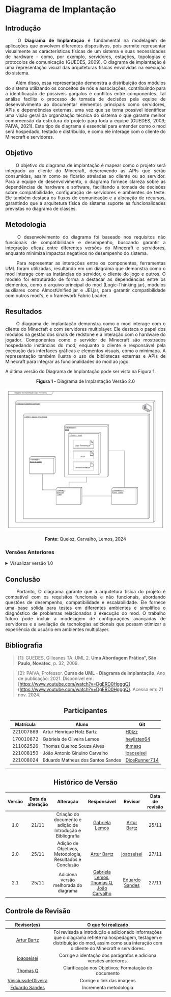 # Diagrama de Implantação

## Introdução

<!--
- **Apresente o tema do projeto ou estudo;**
- **Busque trazer referências no decorrer do texto;**
- Destaque a relevância do diagrama ou abordagem para a área de aplicação.
- Mencione brevemente os principais aspectos que serão abordados no documento.
-->

<div align="justify">

&emsp;&emsp;
O **Diagrama de Implantação** é fundamental na modelagem de aplicações que envolvem diferentes dispositivos, pois permite representar visualmente as características físicas de um sistema e suas necessidades de hardware - como, por exemplo, servidores, estações, topologias e protocolos de comunicação (GUEDES, 2009). O diagrama de implantação é uma representação visual das arquiteturas físicas envolvidas na execução do sistema.

</div>

<div align="justify">

&emsp;&emsp;
Além disso, essa representação demonstra a distribuição dos módulos do sistema utilizando os conceitos de nós e associações, contribuindo para a identificação de possíveis gargalos e conflitos entre componentes. Tal análise facilita o processo de tomada de decisões pela equipe de desenvolvimento ao documentar elementos principais como servidores, APIs e dependências externas, uma vez que se torna possível identificar uma visão geral da organização técnica do sistema o que garante melhor compreensão da estrutura do projeto para toda a equipe (GUEDES, 2009; PAIVA, 2021). Este tipo de diagrama é essencial para entender como o mod será hospedado, testado e distribuído, e como ele interage com o cliente do Minecraft e servidores.

</div>

## Objetivo

<!--
- **Declare o que se pretende alcançar com o diagrama em projetos no geral; Busque referenciar!**
- **Declare o que se pretende alcançar com o diagrama para equipe neste contexto;**
- **Destaque os resultados esperados, como soluções para problemas, melhorias no entendimento ou suporte à tomada de decisões.**
-->

<div align="justify">

&emsp;&emsp;
O objetivo do diagrama de implantação é mapear como o projeto será integrado ao cliente do Minecraft, descrevendo as APIs que serão consumidas, assim como se ficarão atreladas ao cliente ou ao servidor. Para a equipe de desenvolvimento, o diagrama fornece clareza sobre as dependências de hardware e software, facilitando a tomada de decisões sobre compatibilidade, configuração de servidores e ambientes de teste. Ele também destaca os fluxos de comunicação e a alocação de recursos, garantindo que a arquitetura física do sistema suporte as funcionalidades previstas no diagrama de classes.

</div>

## Metodologia

<!--
- **Explique o processo utilizado para desenvolver o trabalho. COMO foi feito?**
- **Descreva as ferramentas, técnicas ou referências utilizadas na construção do diagrama ou solução. Se houver alguma ferramenta específica determinada pela professora, a sugestão é usá-la sendo em qualquer etapa do processo. Podem começar com uma ferramenta que já são familiarizados e depois explorar outras ferramentas.**
- Se desejarem, podem citar os desafios encontrados seguindo a metodologia, propostas de melhoria, etc.
-->

<div align="justify">

&emsp;&emsp;
O desenvolvimento do diagrama foi baseado nos requisitos não funcionais de compatibilidade e desempenho, buscando garantir a integração eficaz entre diferentes versões do Minecraft e servidores, enquanto minimiza impactos negativos no desempenho do sistema.
</div>

<div align="justify"> &emsp;&emsp;
Para representar as interações entre os componentes, ferramentas UML foram utilizadas, resultando em um diagrama que demonstra como o mod interage com as instâncias do servidor, o cliente do jogo e outros. O modelo foi estruturado de forma a destacar as dependências entre os elementos, como o arquivo principal do mod (Logic-Thinking.jar), módulos auxiliares como AlmostUnified.jar e JEI.jar, para garantir compatibilidade com outros mod's, e o framework Fabric Loader.

</div>

## Resultados

<!--
- **Apresente o produto final, como o diagrama ou solução desenvolvida.**
- **Desenvolva ao menos um parágrafo referenciando a figura**
- **Adicione "Figura 1 - Título da Figura/Quadro/Tabela" acima e "Fonte: " abaixo dela**
- Destaque os pontos principais ou insights obtidos durante o processo.
- **APRESENTE AS VERSÕES DO DIAGRAMA!! Podem usar o formato abaixo para poluir menos a página**
-->

<div align="justify">

&emsp;&emsp;
O diagrama de implantação demonstra como o mod interage com o cliente do Minecraft e com servidores multiplayer. Ele destaca o papel dos módulos na gestão dos sinais de redstone e a interação com o hardware do jogador. Componentes como o servidor de Minecraft são mostrados hospedando instâncias do mod, enquanto o cliente é responsável pela execução das interfaces gráficas e elementos visuais, como o minimapa. A representação também ilustra o uso de bibliotecas externas e APIs de Minecraft para integrar as funcionalidades do mod ao jogo.

</div>

A última versão do Diagrama de Implantação pode ser vista na Figura 1.

<center><b>Figura 1 -</b> Diagrama de Implantação Versão 2.0</center>
<center>

<!-- ![versão_final](https://raw.githubusercontent.com/UnBArqDsw2024-2/2024.2_G1_Logic_Thinkering_Entrega_02/refs/heads/main/assets/diagamaImplantacao/DIv2.png) -->
![versão_final](https://raw.githubusercontent.com/UnBArqDsw2024-2/2024.2_G1_Logic_Thinkering_Entrega_02/refs/heads/main/assets/diagramaImplantacao/DIv2.png)

</center>
<center><b>Fonte: </b> Queioz, Carvalho, Lemos, 2024</center>

### Versões Anteriores

<details>

<summary>Visualizar versão 1.0</summary>

### Versão 1.0

Primeira versão do Diagrama de Implantação pode ser vista na Figura 2.

<center><b>Figura 2 -</b> Diagrama de Implantação Versão 1.0</center>
<center>

![versão_1.0](https://raw.githubusercontent.com/UnBArqDsw2024-2/2024.2_G1_Logic_Thinkering_Entrega_02/refs/heads/main/assets/diagramaImplantacao/DIv1.png)

</center>
<center><b>Fonte: </b>Lemos, 2024</center>

</details>

## Conclusão

<!--
-   **Resuma os pontos principais do trabalho.**
-   **Avalie se os objetivos foram alcançados e o impacto do trabalho.**
-   **Apresente perspectivas para melhorias ou trabalhos futuros.**
-->

<div align="justify">

&emsp;&emsp;
Portanto, O diagrama garante que a arquitetura física do projeto é compatível com os requisitos funcionais e não funcionais, abordando questões de desempenho, compatibilidade e escalabilidade. Ele fornece uma base sólida para testes em diferentes ambientes e simplifica o diagnóstico de problemas relacionados à execução do mod. O trabalho futuro pode incluir a modelagem de configurações avançadas de servidores e a avaliação de tecnologias adicionais que possam otimizar a experiência do usuário em ambientes multiplayer.

</div>

## Bibliografia

<!-- - **Altere!**-->

> [1]: GUEDES, Gilleanes TA. UML 2. **Uma Abordagem Prática”, São Paulo, Novatec**, p. 32, 2009.

> [2]: PAIVA, Professor. **Curso de UML - Diagrama de Implantação**. Ano de publicação: 2021. Disponível em: [https://www.youtube.com/watch?v=DgERD0HgggQ](https://www.youtube.com/watch?v=DgERD0HgggQ). Acesso em: 21 nov. 2024.

<center>

## Participantes

</center>

<!-- de preferência: em ordem alfabética, seguindo o exemplo: -->

<div style="margin: 0 auto; width: fit-content;">

| Matrícula | Aluno                             | Git                                               |
| --------- | --------------------------------- | ------------------------------------------------- |
| 221007869 | Artur Henrique Holz Bartz         | [H0lzz](https://github.com/H0lzz)                 |
| 170010872 | Gabriela de Oliveira Lemos        | [heylisten64](https://github.com/heylisten64)     |
| 211062526 | Thomas Queiroz Souza Alves        | [thmasq](https://github.com/thmasq)               |
| 221008150 | João Antonio Ginuino Carvalho     | [joaoseisei](https://github.com/joaoseisei)       |
| 221008024 | Eduardo Matheus dos Santos Sandes | [DiceRunner714](https://github.com/DiceRunner714) |

</div>

---

<center>

## Histórico de Versão

</center>

<!-- Lembre de alterar a data -->

<div style="margin: 0 auto; width: fit-content;">

| Versão | Data da alteração |                         Alteração                          |                                                               Responsável                                                               |                      Revisor                       | Data de revisão |
| :----: | :---------------: | :--------------------------------------------------------: | :-------------------------------------------------------------------------------------------------------------------------------------: | :------------------------------------------------: | :-------------: |
|  1.0   |       21/11       | Criação do documento e adição de Introdução e Bibliografia |                                            [Gabriela Lemos](https://github.com/heylisten64)                                             |      [Artur Bartz](https://github.com/H0lzz)       |   25/11    |
|  2.0   |       25/11       |  Adição de Objetivos, Metodologia, Resultados e Conclusão  |                                                 [Artur Bartz](https://github.com/H0lzz)                                                 |    [joaoseisei](https://github.com/joaoseisei)     |   27/11    |
|  2.1   |       25/11       |           Adiciona versão melhorada do diagrama            | [Gabriela Lemos](https://github.com/heylisten64), [Thomas Q](https://github.com/thmasq), [João Carvalho](https://github.com/joaoseisei) | [Eduardo Sandes](https://github.com/DiceRunner714) | 27/11               |

</div>

## Controle de Revisão

|                          Revisor(es)                          |                                                                                    O que foi realizado                                                                                     |
| :-----------------------------------------------------------: | :----------------------------------------------------------------------------------------------------------------------------------------------------------------------------------------: |
|            [Artur Bartz](https://github.com/H0lzz)            | Foi revisada a Introdução e adicionado informações que o diagrama reflete na hospedagem, testagem e distribuição do mod, assim como sua interação com o cliente do Minecraft e servidores. |
|          [joaoseisei](https://github.com/joaoseisei)          |                                                             Corrige a identação dos parágrafos e adiciona versões anteriores.                                                              |
|             [Thomas Q](https://github.com/thmasq)             |                                                                    Clarificação nos Objetivos; Formatação do documento                                                                     |
| [ViniciussdeOliveira](https://github.com/ViniciussdeOliveira) |                                                                                 Corrige o link das imagens                                                                                 |
|      [Eduardo Sandes](https://github.com/DiceRunner714)       |                                                                                   Incrementa metodologia                                                                                   |